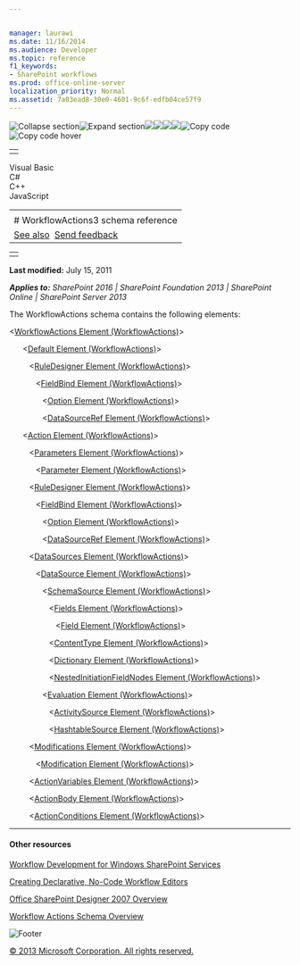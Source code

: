 ```yaml
---


manager: laurawi
ms.date: 11/16/2014
ms.audience: Developer
ms.topic: reference
f1_keywords:
- SharePoint workflows
ms.prod: office-online-server
localization_priority: Normal
ms.assetid: 7a03ead8-30e0-4601-9c6f-edfb04ce57f9
---
```


![Collapse
section](../icons/collapse_all.gif "Collapse section")![Expand
section](../icons/expand_all.gif "Expand section")![](../icons/collapse_all.gif)![](../icons/expand_all.gif)![](../icons/dropdown.gif)![](../icons/dropdownHover.gif)![Copy
code](../icons/copycode.gif "Copy code")![Copy code
hover](../icons/copycodeHighlight.gif "Copy code hover")
<table>
<tbody>
<tr class="odd">
<td align="left"></td>
</tr>
</tbody>
</table>

Visual Basic  
C\#  
C++  
JavaScript  

<table>
<tbody>
<tr class="odd">
<td align="left"><span id="runningHeaderText"></span></td>
</tr>
<tr class="even">
<td align="left"># WorkflowActions3 schema reference</td>
</tr>
<tr class="odd">
<td align="left"><a href="#seeAlsoToggle">See also</a>  <span id="headfeedbackarea" class="feedbackhead"><a href="javascript:SubmitFeedback(&#39;docthis@Microsoft.com&#39;,&#39;&#39;,&#39;&#39;,&#39;&#39;,&#39;1.0.18082.1225&#39;,&#39;%0\dThank%20you%20for%20your%20feedback.%20The%20developer%20writing%20teams%20use%20your%20feedback%20to%20improve%20documentation.%20While%20we%20are%20reviewing%20your%20feedback,%20we%20may%20send%20you%20e-mail%20to%20ask%20for%20clarification%20or%20feedback%20on%20a%20solution.%20We%20do%20not%20use%20your%20e-mail%20address%20for%20any%20other%20purpose%20and%20we%20delete%20it%20after%20we%20finish%20our%20review.%0\AFor%20further%20information%20about%20the%20privacy%20policies%20of%20Microsoft,%20please%20see%20http://privacy.microsoft.com/en-us/default.aspx.%0\A%0\d&#39;,&#39;Customer%20feedback&#39;);">Send feedback</a></span></td>
</tr>
</tbody>
</table>

<table>
<colgroup>
<col width="100%" />
</colgroup>
<tbody>
<tr class="odd">
<td align="left"></td>
</tr>
</tbody>
</table>

**Last modified:** July 15, 2011

***Applies to:** SharePoint 2016 | SharePoint Foundation 2013 |
SharePoint Online | SharePoint Server 2013*

The WorkflowActions schema contains the following elements:

\<<span sdata="link">[WorkflowActions Element
(WorkflowActions)](workflowactions-element-workflowactions.htm)</span>\>

      \<<span sdata="link">[Default Element
(WorkflowActions)](default-element-workflowactions.htm)</span>\>

         \<<span sdata="link">[RuleDesigner Element
(WorkflowActions)](ruledesigner-element-workflowactions.htm)</span>\>

            \<<span sdata="link">[FieldBind Element
(WorkflowActions)](fieldbind-element-workflowactions.htm)</span>\>

               \<<span sdata="link">[Option Element
(WorkflowActions)](option-element-workflowactions.htm)</span>\>

               \<<span sdata="link">[DataSourceRef Element
(WorkflowActions)](datasourceref-element-workflowactions.htm)</span>\>

      \<<span sdata="link">[Action Element
(WorkflowActions)](action-element-workflowactions.htm)</span>\>

         \<<span sdata="link">[Parameters Element
(WorkflowActions)](parameters-element-workflowactions.htm)</span>\>

            \<<span sdata="link">[Parameter Element
(WorkflowActions)](parameter-element-workflowactions.htm)</span>\>

         \<<span sdata="link">[RuleDesigner Element
(WorkflowActions)](ruledesigner-element-workflowactions.htm)</span>\>

            \<<span sdata="link">[FieldBind Element
(WorkflowActions)](fieldbind-element-workflowactions.htm)</span>\>

               \<<span sdata="link">[Option Element
(WorkflowActions)](option-element-workflowactions.htm)</span>\>

               \<<span sdata="link">[DataSourceRef Element
(WorkflowActions)](datasourceref-element-workflowactions.htm)</span>\>

         \<<span sdata="link">[DataSources Element
(WorkflowActions)](datasources-element-workflowactions.htm)</span>\>

            \<<span sdata="link">[DataSource Element
(WorkflowActions)](datasource-element-workflowactions.htm)</span>\>

               \<<span sdata="link">[SchemaSource Element
(WorkflowActions)](schemasource-element-workflowactions.htm)</span>\>

                  \<<span sdata="link">[Fields Element
(WorkflowActions)](fields-element-workflowactions.htm)</span>\>

                     \<<span sdata="link">[Field Element
(WorkflowActions)](field-element-workflowactions.htm)</span>\>

                  \<<span sdata="link">[ContentType Element
(WorkflowActions)](contenttype-element-workflowactions.htm)</span>\>

                  \<<span sdata="link">[Dictionary Element
(WorkflowActions)](dictionary-element-workflowactions.htm)</span>\>

                  \<<span sdata="link">[NestedInitiationFieldNodes
Element
(WorkflowActions)](nestedinitiationfieldnodes-element-workflowactions.htm)</span>\>

               \<<span sdata="link">[Evaluation Element
(WorkflowActions)](evaluation-element-workflowactions.htm)</span>\>

                  \<<span sdata="link">[ActivitySource Element
(WorkflowActions)](activitysource-element-workflowactions.htm)</span>\>

                  \<<span sdata="link">[HashtableSource Element
(WorkflowActions)](hashtablesource-element-workflowactions.htm)</span>\>

         \<<span sdata="link">[Modifications Element
(WorkflowActions)](modifications-element-workflowactions.htm)</span>\>

            \<<span sdata="link">[Modification Element
(WorkflowActions)](modification-element-workflowactions.htm)</span>\>

         \<<span sdata="link">[ActionVariables Element
(WorkflowActions)](actionvariables-element-workflowactions.htm)</span>\>

         \<<span sdata="link">[ActionBody Element
(WorkflowActions)](actionbody-element-workflowactions.htm)</span>\>

         \<<span sdata="link">[ActionConditions Element
(WorkflowActions)](actionconditions-element-workflowactions.htm)</span>\>


-------------------------------------------------------------------------------------------------------------------------------------------------------------------------------------------

#### Other resources

[Workflow Development for Windows SharePoint
Services](http://msdn.microsoft.com/library/ad7a5bf2-fab0-4b30-ae0b-46b15f16b491(Office.15).aspx)

[Creating Declarative, No-Code Workflow
Editors](http://msdn.microsoft.com/library/60dfda8d-e724-4d7d-9578-aa239c362dcf(Office.15).aspx)

[Office SharePoint Designer 2007
Overview](http://msdn.microsoft.com/library/5ef4e933-564e-4dea-b2f4-c1b621774969(Office.15).aspx)

[Workflow Actions Schema
Overview](http://msdn.microsoft.com/library/25da07cb-b228-43f2-9cdf-c8c71c3eabbb(Office.15).aspx)

![Footer](../icons/footer.gif "Footer")

[© 2013 Microsoft Corporation. All rights
reserved.](office-2013-documentation-copyright-notice.htm)



